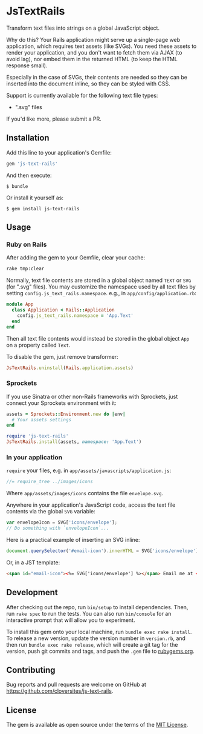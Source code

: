 # JsTextRails

Transform text files into strings on a global JavaScript object.

Why do this?  Your Rails application might serve up a single-page web
application, which requires text assets (like SVGs).  You need these assets to
render your application, and you don't want to fetch them via AJAX (to avoid
lag), nor embed them in the returned HTML (to keep the HTML response small).

Especially in the case of SVGs, their contents are needed so they can be
inserted into the document inline, so they can be styled with CSS.

Support is currently available for the following text file types:

- ".svg" files

If you'd like more, please submit a PR.

## Installation

Add this line to your application's Gemfile:

```ruby
gem 'js-text-rails'
```

And then execute:

    $ bundle

Or install it yourself as:

    $ gem install js-text-rails

## Usage

### Ruby on Rails

After adding the gem to your Gemfile, clear your cache:

```sh
rake tmp:clear
```

Normally, text file contents are stored in a global object named `TEXT` or `SVG`
(for ".svg" files).  You may customize the namespace used by all text files by
setting `config.js_text_rails.namespace`.  e.g., in `app/config/application.rb`:

```ruby
module App
  class Application < Rails::Application
    config.js_text_rails.namespace = 'App.Text'
  end
end
```

Then all text file contents would instead be stored in the global object `App`
on a property called `Text`.

To disable the gem, just remove transformer:

```ruby
JsTextRails.uninstall(Rails.application.assets)
```

### Sprockets

If you use Sinatra or other non-Rails frameworks with Sprockets,
just connect your Sprockets environment with it:

```ruby
assets = Sprockets::Environment.new do |env|
  # Your assets settings
end

require 'js-text-rails'
JsTextRails.install(assets, namespace: 'App.Text')
```

### In your application

`require` your files, e.g. in `app/assets/javascripts/application.js`:

```js
//= require_tree ../images/icons
```

Where `app/assets/images/icons` contains the file `envelope.svg`.

Anywhere in your application's JavaScript code, access the text file contents
via the global `SVG` variable:

```js
var envelopeIcon = SVG['icons/envelope'];
// Do something with `envelopeIcon`...
```

Here is a practical example of inserting an SVG inline:

```js
document.querySelector('#email-icon').innerHTML = SVG['icons/envelope'];
```

Or, in a JST template:

```html
<span id="email-icon"><%= SVG['icons/envelope'] %></span> Email me at <%- @email %>!
```

## Development

After checking out the repo, run `bin/setup` to install dependencies. Then, run
`rake spec` to run the tests. You can also run `bin/console` for an interactive
prompt that will allow you to experiment.

To install this gem onto your local machine, run `bundle exec rake install`. To
release a new version, update the version number in `version.rb`, and then run
`bundle exec rake release`, which will create a git tag for the version, push
git commits and tags, and push the `.gem` file
to [rubygems.org](https://rubygems.org).

## Contributing

Bug reports and pull requests are welcome on GitHub at
https://github.com/cloversites/js-text-rails.

## License

The gem is available as open source under the terms of
the [MIT License](http://opensource.org/licenses/MIT).

